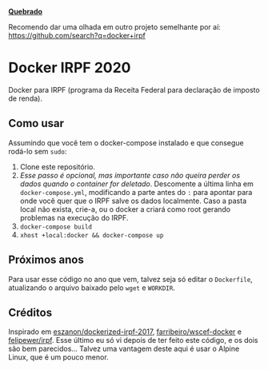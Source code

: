 **[Quebrado](https://github.com/andresmrm/docker-irpf/issues/9)**

Recomendo dar uma olhada em outro projeto semelhante por aí: https://github.com/search?q=docker+irpf

# Docker IRPF 2020

Docker para IRPF (programa da Receita Federal para declaração de imposto de renda).

## Como usar

Assumindo que você tem o docker-compose instalado e que consegue rodá-lo sem `sudo`:

1. Clone este repositório.
2. *Esse passo é opcional, mas importante caso não queira perder os dados quando o container for deletado*. Descomente a última linha em `docker-compose.yml`, modificando a parte antes do `:` para apontar para onde você quer que o IRPF salve os dados localmente. Caso a pasta local não exista, crie-a, ou o docker a criará como root gerando problemas na execução do IRPF. 
3. `docker-compose build`
4. `xhost +local:docker && docker-compose up`

## Próximos anos

Para usar esse código no ano que vem, talvez seja só editar o `Dockerfile`, atualizando o arquivo baixado pelo `wget` e `WORKDIR`.

## Créditos

Inspirado em [eszanon/dockerized-irpf-2017](https://github.com/eszanon/dockerized-irpf-2017), [farribeiro/wscef-docker](https://github.com/farribeiro/wscef-docker) e [felipewer/irpf](https://github.com/felipewer/irpf). Esse último eu só vi depois de ter feito este código, e os dois são bem parecidos... Talvez uma vantagem deste aqui é usar o Alpine Linux, que é um pouco menor.
